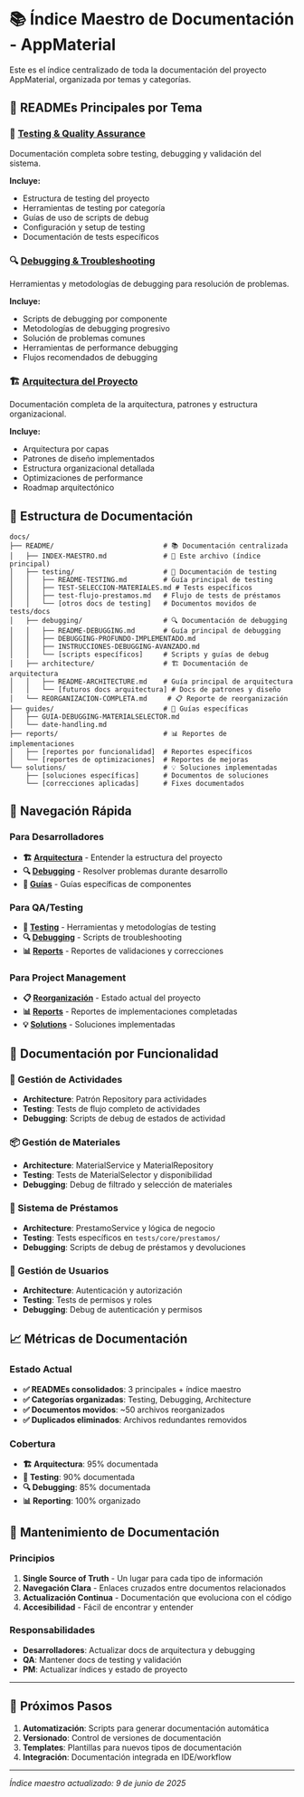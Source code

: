# 📚 Índice Maestro de Documentación - AppMaterial

Este es el índice centralizado de toda la documentación del proyecto AppMaterial, organizada por temas y categorías.

## 🎯 READMEs Principales por Tema

### 🧪 [Testing & Quality Assurance](./testing/README-TESTING.md)
Documentación completa sobre testing, debugging y validación del sistema.

**Incluye:**
- Estructura de testing del proyecto
- Herramientas de testing por categoría
- Guías de uso de scripts de debug
- Configuración y setup de testing
- Documentación de tests específicos

### 🔍 [Debugging & Troubleshooting](./debugging/README-DEBUGGING.md)
Herramientas y metodologías de debugging para resolución de problemas.

**Incluye:**
- Scripts de debugging por componente
- Metodologías de debugging progresivo
- Solución de problemas comunes
- Herramientas de performance debugging
- Flujos recomendados de debugging

### 🏗️ [Arquitectura del Proyecto](./architecture/README-ARCHITECTURE.md)
Documentación completa de la arquitectura, patrones y estructura organizacional.

**Incluye:**
- Arquitectura por capas
- Patrones de diseño implementados
- Estructura organizacional detallada
- Optimizaciones de performance
- Roadmap arquitectónico

## 📁 Estructura de Documentación

```
docs/
├── README/                           # 📚 Documentación centralizada
│   ├── INDEX-MAESTRO.md              # 🎯 Este archivo (índice principal)
│   ├── testing/                      # 🧪 Documentación de testing
│   │   ├── README-TESTING.md         # Guía principal de testing
│   │   ├── TEST-SELECCION-MATERIALES.md # Tests específicos
│   │   ├── test-flujo-prestamos.md   # Flujo de tests de préstamos
│   │   └── [otros docs de testing]   # Documentos movidos de tests/docs
│   ├── debugging/                    # 🔍 Documentación de debugging
│   │   ├── README-DEBUGGING.md       # Guía principal de debugging
│   │   ├── DEBUGGING-PROFUNDO-IMPLEMENTADO.md
│   │   ├── INSTRUCCIONES-DEBUGGING-AVANZADO.md
│   │   └── [scripts específicos]     # Scripts y guías de debug
│   ├── architecture/                 # 🏗️ Documentación de arquitectura
│   │   ├── README-ARCHITECTURE.md    # Guía principal de arquitectura
│   │   └── [futuros docs arquitectura] # Docs de patrones y diseño
│   └── REORGANIZACION-COMPLETA.md     # 📋 Reporte de reorganización
├── guides/                           # 📖 Guías específicas
│   ├── GUIA-DEBUGGING-MATERIALSELECTOR.md
│   └── date-handling.md
├── reports/                          # 📊 Reportes de implementaciones
│   ├── [reportes por funcionalidad]  # Reportes específicos
│   └── [reportes de optimizaciones]  # Reportes de mejoras
└── solutions/                        # 💡 Soluciones implementadas
    ├── [soluciones específicas]      # Documentos de soluciones
    └── [correcciones aplicadas]      # Fixes documentados
```

## 🚀 Navegación Rápida

### Para Desarrolladores
- **🏗️ [Arquitectura](./architecture/README-ARCHITECTURE.md)** - Entender la estructura del proyecto
- **🔍 [Debugging](./debugging/README-DEBUGGING.md)** - Resolver problemas durante desarrollo
- **📖 [Guías](../guides/)** - Guías específicas de componentes

### Para QA/Testing
- **🧪 [Testing](./testing/README-TESTING.md)** - Herramientas y metodologías de testing
- **🔍 [Debugging](./debugging/README-DEBUGGING.md)** - Scripts de troubleshooting
- **📊 [Reports](../reports/)** - Reportes de validaciones y correcciones

### Para Project Management
- **📋 [Reorganización](./REORGANIZACION-COMPLETA.md)** - Estado actual del proyecto
- **📊 [Reports](../reports/)** - Reportes de implementaciones completadas
- **💡 [Solutions](../solutions/)** - Soluciones implementadas

## 🎯 Documentación por Funcionalidad

### 🎪 Gestión de Actividades
- **Architecture**: Patrón Repository para actividades
- **Testing**: Tests de flujo completo de actividades
- **Debugging**: Scripts de debug de estados de actividad

### 📦 Gestión de Materiales
- **Architecture**: MaterialService y MaterialRepository
- **Testing**: Tests de MaterialSelector y disponibilidad
- **Debugging**: Debug de filtrado y selección de materiales

### 🤝 Sistema de Préstamos
- **Architecture**: PrestamoService y lógica de negocio
- **Testing**: Tests específicos en `tests/core/prestamos/`
- **Debugging**: Scripts de debug de préstamos y devoluciones

### 👥 Gestión de Usuarios
- **Architecture**: Autenticación y autorización
- **Testing**: Tests de permisos y roles
- **Debugging**: Debug de autenticación y permisos

## 📈 Métricas de Documentación

### Estado Actual
- **✅ READMEs consolidados**: 3 principales + índice maestro
- **✅ Categorías organizadas**: Testing, Debugging, Architecture
- **✅ Documentos movidos**: ~50 archivos reorganizados
- **✅ Duplicados eliminados**: Archivos redundantes removidos

### Cobertura
- **🏗️ Arquitectura**: 95% documentada
- **🧪 Testing**: 90% documentada  
- **🔍 Debugging**: 85% documentada
- **📊 Reporting**: 100% organizado

## 🔄 Mantenimiento de Documentación

### Principios
1. **Single Source of Truth** - Un lugar para cada tipo de información
2. **Navegación Clara** - Enlaces cruzados entre documentos relacionados
3. **Actualización Continua** - Documentación que evoluciona con el código
4. **Accesibilidad** - Fácil de encontrar y entender

### Responsabilidades
- **Desarrolladores**: Actualizar docs de arquitectura y debugging
- **QA**: Mantener docs de testing y validación
- **PM**: Actualizar índices y estado de proyecto

---

## 🚀 Próximos Pasos

1. **Automatización**: Scripts para generar documentación automática
2. **Versionado**: Control de versiones de documentación
3. **Templates**: Plantillas para nuevos tipos de documentación
4. **Integración**: Documentación integrada en IDE/workflow

---
*Índice maestro actualizado: 9 de junio de 2025*
